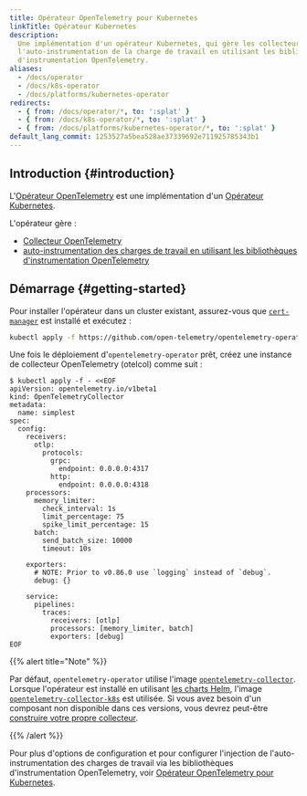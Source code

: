 ```yaml
---
title: Opérateur OpenTelemetry pour Kubernetes
linkTitle: Opérateur Kubernetes
description:
  Une implémentation d'un opérateur Kubernetes, qui gère les collecteurs et
  l'auto-instrumentation de la charge de travail en utilisant les bibliothèques
  d'instrumentation OpenTelemetry.
aliases:
  - /docs/operator
  - /docs/k8s-operator
  - /docs/platforms/kubernetes-operator
redirects:
  - { from: /docs/operator/*, to: ':splat' }
  - { from: /docs/k8s-operator/*, to: ':splat' }
  - { from: /docs/platforms/kubernetes-operator/*, to: ':splat' }
default_lang_commit: 1253527a5bea528ae37339692e711925785343b1
---
```


## Introduction {#introduction}

L'[Opérateur OpenTelemetry](https://github.com/open-telemetry/opentelemetry-operator)
est une implémentation d'un
[Opérateur Kubernetes](https://kubernetes.io/docs/concepts/extend-kubernetes/operator/).

L'opérateur gère :

- [Collecteur OpenTelemetry](https://github.com/open-telemetry/opentelemetry-collector)
- [auto-instrumentation des charges de travail en utilisant les bibliothèques d'instrumentation OpenTelemetry](https://github.com/open-telemetry/opentelemetry-operator#opentelemetry-auto-instrumentation-injection)

## Démarrage {#getting-started}

Pour installer l'opérateur dans un cluster existant, assurez-vous que
[`cert-manager`](https://cert-manager.io/docs/installation/) est installé et
exécutez :

```bash
kubectl apply -f https://github.com/open-telemetry/opentelemetry-operator/releases/latest/download/opentelemetry-operator.yaml
```

Une fois le déploiement d'`opentelemetry-operator` prêt, créez une instance de
collecteur OpenTelemetry (otelcol) comme suit :

```console
$ kubectl apply -f - <<EOF
apiVersion: opentelemetry.io/v1beta1
kind: OpenTelemetryCollector
metadata:
  name: simplest
spec:
  config:
    receivers:
      otlp:
        protocols:
          grpc:
            endpoint: 0.0.0.0:4317
          http:
            endpoint: 0.0.0.0:4318
    processors:
      memory_limiter:
        check_interval: 1s
        limit_percentage: 75
        spike_limit_percentage: 15
      batch:
        send_batch_size: 10000
        timeout: 10s

    exporters:
      # NOTE: Prior to v0.86.0 use `logging` instead of `debug`.
      debug: {}

    service:
      pipelines:
        traces:
          receivers: [otlp]
          processors: [memory_limiter, batch]
          exporters: [debug]
EOF
```

{{% alert title="Note" %}}

Par défaut, `opentelemetry-operator` utilise l'image
[`opentelemetry-collector`](https://github.com/open-telemetry/opentelemetry-collector-releases/pkgs/container/opentelemetry-collector-releases%2Fopentelemetry-collector).
Lorsque l'opérateur est installé en utilisant
[les charts Helm](/docs/platforms/kubernetes/helm/), l'image
[`opentelemetry-collector-k8s`](https://github.com/open-telemetry/opentelemetry-collector-releases/pkgs/container/opentelemetry-collector-releases%2Fopentelemetry-collector-k8s)
est utilisée. Si vous avez besoin d'un composant non disponible dans ces
versions, vous devrez peut-être
[construire votre propre collecteur](/docs/collector/custom-collector/).

{{% /alert %}}

Pour plus d'options de configuration et pour configurer l'injection de
l'auto-instrumentation des charges de travail via les bibliothèques
d'instrumentation OpenTelemetry, voir
[Opérateur OpenTelemetry pour Kubernetes](https://github.com/open-telemetry/opentelemetry-operator/blob/main/README.md).
